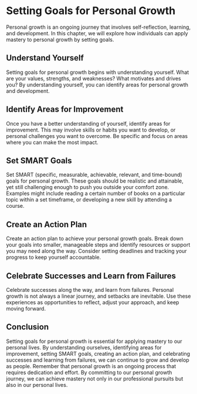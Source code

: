 Setting Goals for Personal Growth
=================================================================================

Personal growth is an ongoing journey that involves self-reflection, learning, and development. In this chapter, we will explore how individuals can apply mastery to personal growth by setting goals.

Understand Yourself
-------------------

Setting goals for personal growth begins with understanding yourself. What are your values, strengths, and weaknesses? What motivates and drives you? By understanding yourself, you can identify areas for personal growth and development.

Identify Areas for Improvement
------------------------------

Once you have a better understanding of yourself, identify areas for improvement. This may involve skills or habits you want to develop, or personal challenges you want to overcome. Be specific and focus on areas where you can make the most impact.

Set SMART Goals
---------------

Set SMART (specific, measurable, achievable, relevant, and time-bound) goals for personal growth. These goals should be realistic and attainable, yet still challenging enough to push you outside your comfort zone. Examples might include reading a certain number of books on a particular topic within a set timeframe, or developing a new skill by attending a course.

Create an Action Plan
---------------------

Create an action plan to achieve your personal growth goals. Break down your goals into smaller, manageable steps and identify resources or support you may need along the way. Consider setting deadlines and tracking your progress to keep yourself accountable.

Celebrate Successes and Learn from Failures
-------------------------------------------

Celebrate successes along the way, and learn from failures. Personal growth is not always a linear journey, and setbacks are inevitable. Use these experiences as opportunities to reflect, adjust your approach, and keep moving forward.

Conclusion
----------

Setting goals for personal growth is essential for applying mastery to our personal lives. By understanding ourselves, identifying areas for improvement, setting SMART goals, creating an action plan, and celebrating successes and learning from failures, we can continue to grow and develop as people. Remember that personal growth is an ongoing process that requires dedication and effort. By committing to our personal growth journey, we can achieve mastery not only in our professional pursuits but also in our personal lives.
